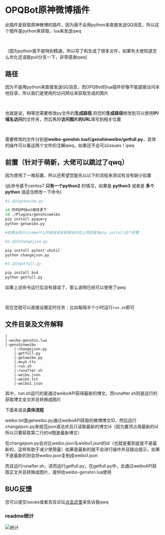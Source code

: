 # OPQBot原神微博插件
此插件是获取原神微博的插件，因为我不会用python来直接发送QQ消息，所以这个插件是python来获取，lua来发送qwq

<br>

（因为python我不是特别精通，所以写了和生成了很多文件，如果有大佬知道怎么优化还请能pull分支一下，非常感谢qwq）

## 路径
因为不是用python来直接发送QQ消息，而OPQBot的lua插件好像不能直接访问本地目录，所以我们是使用的访问网址来获取生成的图片

<br>

也就是说，稍等您需要修改py文件的**生成路径**,将您的**生成路径**修改到可以使用**IP/域名访问**的文件夹，然后再将**访问图片的URL**填写到相关位置

<br>

需要修改的文件分别是**weibo-genshin.lua**和**genshinweibo/getfull.py**，具体的操作可以看这两个文件的注解qwq，如果还不会可以issues！qwq

## 前置（针对于萌新，大佬可以跳过了qwq）
因为使用了一堆前置，所以还希望您能先以以下的流程来测试有没有缺少前置
<br>

(此命令基于centos7 **只有一个python2** 的情况，如果是 **python3** 或者是 **多个python** 请适当修改一下命令)

```sh
#1.运行getweibo.py

cd 你的OPQbot根目录下
cd ./Plugins/genshinweibo
pip install pyquery
python getweibo.py

#如果出现什么name什么的错误请复制错误并且上网百度来pip install这个前置

#2.运行changejson.py

pip install pytest-shutil
python changejson.py

#3.运行getfull.py

pip install bs4
python getfull.py
```
如果上述命令运行后没有错误了，那么说明已经可以使用了qwq

<br>

现在您就可以直接设置定时任务：比如每隔半个小时运行```run.sh```即可


## 文件目录及文件解释
```
|
|-weibo-genshin.lua
|-genshinweibo
    |-changejson.py
    |-getfull.py
    |-getweibo.py
    |-msyh.ttc
    |-run.sh
    |-runafter.sh
    |-weibo.json
    |-weibo.txt
    |-weibo1.json
```
其中，run.sh运行的是通过weiboAPI获得最新的博文，而runafter.sh则是运行的获取博文全文并且转换成图片

下面来说说**具体流程**

weibo.txt是getweibo.py通过weiboAPI获取的微博博文ID，然后运行changejson.py来规范json语法并且只读取最新的博文id（因为置顶占用最新的id所以只要获取第二行的id既是最新博文）

在changejson.py会对比weibo.json与weibo1.json的id（也就是看到底是不是最新的，这样有助于减少使用量）如果是最新的就不会进行操作并且输出提示，如果不是最新的则会将weibo.json复制成weibo1.json

而且运行runafter.sh，进而运行getfull.py，在getfull.py中，会通过weiboAPI获取正文并且转换成图片，提供给weibo-genshin.lua使用

## BUG反馈

您可以提交issues或者去往论坛[点击这里](http://sakura-forum.pysio.online/t/github-bug)来告诉我qwq

### readme统计

![统计](https://count.getloli.com/get/@misaka10843?theme=elbooru)
